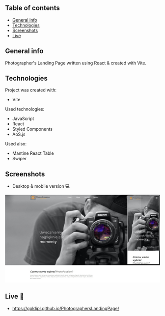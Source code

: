 ## Table of contents

- [General info](#general-info)
- [Technologies](#technologies)
- [Screenshots](#screenshots)
- [Live](#live-star2)

## General info

Photographer's Landing Page written using React & created with Vite.

## Technologies

Project was created with:

- Vite

Used technologies:

- JavaScript
- React
- Styled Components
- AoS.js

Used also:

- Mantine React Table
- Swiper

## Screenshots

- Desktop & mobile version :computer:

![screenshot](./screenshots/screenshot01.jpg)

## Live :star2:

- https://goldipl.github.io/PhotographersLandingPage/
